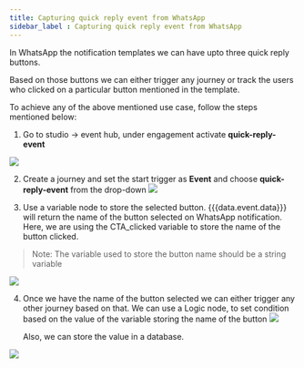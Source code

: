 ```yaml
---
title: Capturing quick reply event from WhatsApp
sidebar_label : Capturing quick reply event from WhatsApp
---
```


In WhatsApp the notification templates we can have upto three quick reply buttons.

Based on those buttons we can either trigger any journey or track the users who clicked on a particular button mentioned in the template.

To achieve any of the above mentioned use case, follow the steps mentioned below:

1. Go to studio -> event hub, under engagement activate **quick-reply-event**

![](https://i.imgur.com/13E08QH.png)

2. Create a journey and set the start trigger as **Event** and choose **quick-reply-event** from the drop-down
![](https://i.imgur.com/XnKPZfL.png)

3. Use a variable node to store the selected button. {{{data.event.data}}} will return the name of the button selected on WhatsApp notification.
Here, we are using the CTA_clicked variable to store the name of the button clicked.

>Note: The variable used to store the button name should be a string variable

![](https://i.imgur.com/wZ44H7c.png)

4. Once we have the name of the button selected we can either trigger any other journey based on that.
We can use a Logic node, to set condition based on the value of the variable storing the name of the button
![](https://i.imgur.com/tiESni0.png)

   Also, we can store the value in a database.

![](https://i.imgur.com/piZxwoZ.png)

